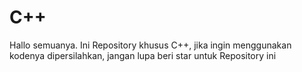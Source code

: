 # C++
Hallo semuanya. Ini Repository khusus C++, jika ingin menggunakan kodenya dipersilahkan, jangan lupa beri star untuk Repository ini
